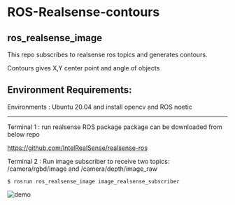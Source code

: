 # ROS-Realsense-contours
ros_realsense_image
----------------------
This repo subscribes to realsense ros topics and generates contours.

Contours gives X,Y center point and angle of objects
 

Environment Requirements:
--------------------------------------
Environments : Ubuntu 20.04 and install opencv and ROS noetic



--------------------------------------
Terminal 1 :
run realsense ROS package 
package can be downloaded from below repo

https://github.com/IntelRealSense/realsense-ros

Terminal 2 :
Run image subscriber to receive two topics: /camera/rgbd/image and /camera/depth/image_raw

`$ rosrun ros_realsense_image image_realsense_subscriber`

![demo](https://user-images.githubusercontent.com/43459203/125072244-eee7bb80-e0ec-11eb-8b71-0c9d10aab679.gif)
